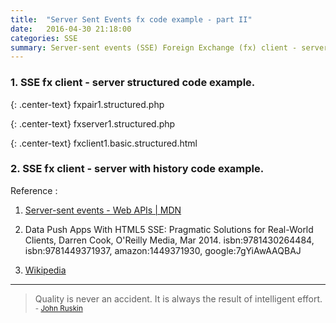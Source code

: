 ```yaml
---
title:  "Server Sent Events fx code example - part II"
date:   2016-04-30 21:18:00
categories: SSE
summary: Server-sent events (SSE) Foreign Exchange (fx) client - server code example.
---
```


### 1. SSE fx client - server structured code example.

{: .center-text}
fxpair1.structured.php

<script src="http://gist-it.appspot.com/github/apps-libX/appsse937/blob/dev-master/sse4/fxpair1.structured.php?footer=minimal"></script>

{: .center-text}
fxserver1.structured.php

<script src="http://gist-it.appspot.com/github/apps-libX/appsse937/blob/dev-master/sse4/fxserver1.structured.php?footer=minimal"></script>

{: .center-text}
fxclient1.basic.structured.html

<script src="http://gist-it.appspot.com/github/apps-libX/appsse937/blob/dev-master/sse4/fxclient1.basic.structured.html?footer=minimal"></script>

### 2. SSE fx client - server with history code example.

Reference :

1. [Server-sent events - Web APIs | MDN](https://developer.mozilla.org/en-US/docs/Web/API/Server-sent_events)

2. Data Push Apps With HTML5 SSE: Pragmatic Solutions for Real-World Clients, Darren Cook, O'Reilly Media, Mar 2014. isbn:9781430264484, isbn:9781449371937, amazon:1449371930, google:7gYiAwAAQBAJ

3. [Wikipedia](https://en.wikipedia.org/wiki/Server-sent_events)


---
> Quality is never an accident. It is always the result of intelligent effort.
> <small>- [John Ruskin](http://www.brainyquote.com/quotes/quotes/j/johnruskin130005.html)</small>